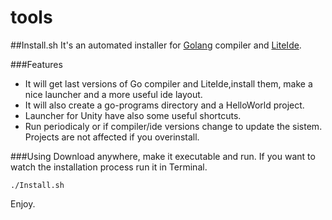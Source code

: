tools
=====
##Install.sh
It's an automated installer for [Golang](http://golang.org) compiler and [LiteIde](https://github.com/visualfc/liteide).

###Features
* It will get last versions of Go compiler and LiteIde,install them, make a nice launcher and a more useful ide layout.
* It will also create a go-programs directory and a HelloWorld project.
* Launcher for Unity have also some useful shortcuts.
* Run periodicaly or if compiler/ide versions change to update the sistem. Projects are not affected if you overinstall.

###Using
Download anywhere, make it executable and run. If you want to watch the installation process run it in Terminal.

`./Install.sh`


Enjoy.
